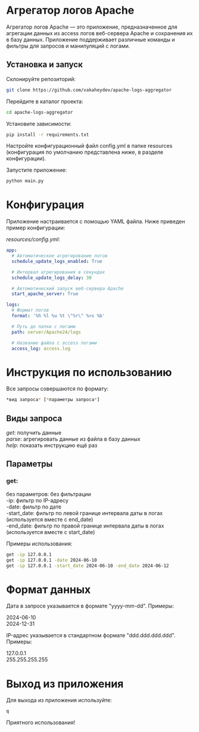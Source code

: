 # Агрегатор логов Apache
Агрегатор логов Apache — это приложение, предназначенное для агрегации данных из access логов веб-сервера Apache и сохранения их в базу данных. Приложение поддерживает различные команды и фильтры для запросов и манипуляций с логами.

## Установка и запуск

Склонируйте репозиторий:
``` sh
git clone https://github.com/vakaheydev/apache-logs-aggregator
```
Перейдите в каталог проекта:

``` sh
cd apache-logs-aggregator 
```
Установите зависимости:

``` sh
pip install -r requirements.txt 
```
Настройте конфигурационный файл config.yml в папке resources (конфигурация по умолчанию представлена ниже, в разделе конфигурации).

Запустите приложение:

``` sh
python main.py 
```

# Конфигурация
Приложение настраивается с помощью YAML файла. Ниже приведен пример конфигурации:

*resources/config.yml*:
```yaml
app:
  # Автоматическое агрегирование логов
  schedule_update_logs_enabled: True

  # Интервал агрегирования в секундах
  schedule_update_logs_delay: 30

  # Автоматический запуск веб-сервера Apache
  start_apache_server: True

logs:
  # Формат логов
  format: '%h %l %u %t \"%r\" %>s %b'

  # Путь до папки с логами
  path: server/Apache24/logs

  # Название файла с access логами
  access_log: access.log
```
# Инструкция по использованию
Все запросы совершаются по формату:  
``` sh
*вид запроса* [*параметры запроса*]
```

## Виды запроса  
*get*: получить данные  
*parse*: агрегировать данные из файла в базу данных  
*help*: показать инструкцию ещё раз

## Параметры
### get:
без параметров: без фильтрации  
-ip: фильтр по IP-адресу  
-date: фильтр по дате  
-start_date: фильтр по левой границе интервала даты в логах (используется вместе с end_date)  
-end_date: фильтр по правой границе интервала даты в логах (используется вместе с start_date)  

Примеры использования:
``` sh
get -ip 127.0.0.1
get -ip 127.0.0.1 -date 2024-06-10
get -ip 127.0.0.1 -start_date 2024-06-10 -end_date 2024-06-12
```
# Формат данных
Дата в запросе указывается в формате "yyyy-mm-dd". Примеры:

2024-06-10  
2024-12-31

IP-адрес указывается в стандартном формате "ddd.ddd.ddd.ddd". Примеры:

127.0.0.1  
255.255.255.255

# Выход из приложения
Для выхода из приложения используйте:
``` sh
q
```

Приятного использования!

